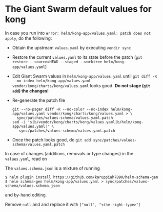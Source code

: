 # The Giant Swarm default values for kong

In case you run into `error: helm/kong-app/values.yaml: patch does not apply`, do the following:

- Obtain the upstream `values.yaml` by executing `vendir sync`
- Restore the current `values.yaml` to its state before the patch (`git restore --source=HEAD --staged --worktree helm/kong-app/values.yaml`)
- Edit Giant Swarm values in `helm/kong-app/values.yaml` until `git diff -R --no-index helm/kong-app/values.yaml vendor/kong/charts/kong/values.yaml` looks good. **Do not stage (`git add`) the changes**!
- Re-generate the patch file

      git --no-pager diff -R --no-color --no-index helm/kong-app/values.yaml vendor/kong/charts/kong/values.yaml > \
        sync/patches/values-schema/values.yaml.patch
      sed -i 's|b/vendor/kong/charts/kong/values.yaml|b/helm/kong-app/values.yaml|' \
         sync/patches/values-schema/values.yaml.patch

- Once the patch looks good, do `git add sync/patches/values-schema/values.yaml.patch`

In case of changes (additions, removals or type changes) in the `values.yaml`, read on

The `values.schema.json` is a mixture of running

```
$ helm plugin install https://github.com/karuppiah7890/helm-schema-gen
$ helm schema-gen helm/kong-app/values.yaml > sync/patches/values-schema/values.schema.json
```

and by-hand editing.

Remove `null` and and replace it with `["null", "<the-right-type>"]`
